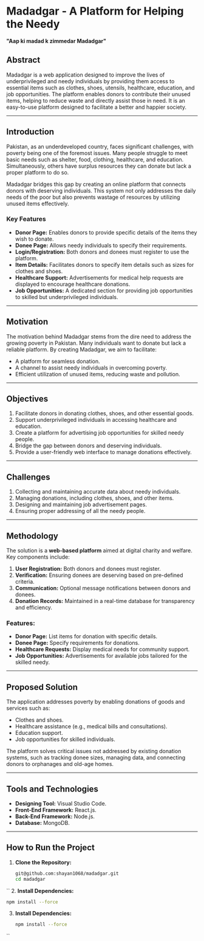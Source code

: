 # Madadgar - A Platform for Helping the Needy

**"Aap ki madad k zimmedar Madadgar"**

## **Abstract**
Madadgar is a web application designed to improve the lives of underprivileged and needy individuals by providing them access to essential items such as clothes, shoes, utensils, healthcare, education, and job opportunities. The platform enables donors to contribute their unused items, helping to reduce waste and directly assist those in need. It is an easy-to-use platform designed to facilitate a better and happier society.

---

## **Introduction**
Pakistan, as an underdeveloped country, faces significant challenges, with poverty being one of the foremost issues. Many people struggle to meet basic needs such as shelter, food, clothing, healthcare, and education. Simultaneously, others have surplus resources they can donate but lack a proper platform to do so.

Madadgar bridges this gap by creating an online platform that connects donors with deserving individuals. This system not only addresses the daily needs of the poor but also prevents wastage of resources by utilizing unused items effectively.

### **Key Features**
- **Donor Page:** Enables donors to provide specific details of the items they wish to donate.
- **Donee Page:** Allows needy individuals to specify their requirements.
- **Login/Registration:** Both donors and donees must register to use the platform.
- **Item Details:** Facilitates donors to specify item details such as sizes for clothes and shoes.
- **Healthcare Support:** Advertisements for medical help requests are displayed to encourage healthcare donations.
- **Job Opportunities:** A dedicated section for providing job opportunities to skilled but underprivileged individuals.

---

## **Motivation**
The motivation behind Madadgar stems from the dire need to address the growing poverty in Pakistan. Many individuals want to donate but lack a reliable platform. By creating Madadgar, we aim to facilitate:
- A platform for seamless donation.
- A channel to assist needy individuals in overcoming poverty.
- Efficient utilization of unused items, reducing waste and pollution.

---

## **Objectives**
1. Facilitate donors in donating clothes, shoes, and other essential goods.
2. Support underprivileged individuals in accessing healthcare and education.
3. Create a platform for advertising job opportunities for skilled needy people.
4. Bridge the gap between donors and deserving individuals.
5. Provide a user-friendly web interface to manage donations effectively.

---

## **Challenges**
1. Collecting and maintaining accurate data about needy individuals.
2. Managing donations, including clothes, shoes, and other items.
3. Designing and maintaining job advertisement pages.
4. Ensuring proper addressing of all the needy people.

---

## **Methodology**
The solution is a **web-based platform** aimed at digital charity and welfare. Key components include:
1. **User Registration:** Both donors and donees must register.
2. **Verification:** Ensuring donees are deserving based on pre-defined criteria.
3. **Communication:** Optional message notifications between donors and donees.
4. **Donation Records:** Maintained in a real-time database for transparency and efficiency.

### **Features:**
- **Donor Page:** List items for donation with specific details.
- **Donee Page:** Specify requirements for donations.
- **Healthcare Requests:** Display medical needs for community support.
- **Job Opportunities:** Advertisements for available jobs tailored for the skilled needy.

---

## **Proposed Solution**
The application addresses poverty by enabling donations of goods and services such as:
- Clothes and shoes.
- Healthcare assistance (e.g., medical bills and consultations).
- Education support.
- Job opportunities for skilled individuals.

The platform solves critical issues not addressed by existing donation systems, such as tracking donee sizes, managing data, and connecting donors to orphanages and old-age homes.

---

## **Tools and Technologies**
- **Designing Tool:** Visual Studio Code.
- **Front-End Framework:** React.js.
- **Back-End Framework:** Node.js.
- **Database:** MongoDB.

---

## **How to Run the Project**
1. **Clone the Repository:**
   ```bash
   git@github.com:shayan1068/madadgar.git
   cd madadgar
  ``
2. **Install Dependencies:**
   ```bash
   npm install --force
  ```
3. **Install Dependencies:**
   ```bash
   npm install --force
  ``
